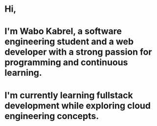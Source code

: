 # Hi, 
# I'm Wabo Kabrel, a software engineering student and a web developer with a strong passion for programming and continuous learning.
# I'm currently learning fullstack development while exploring cloud engineering concepts.


<!---
wabo-kabrel/wabo-kabrel is a ✨ special ✨ repository because its `README.md` (this file) appears on your GitHub profile.
You can click the Preview link to take a look at your changes.
--->

